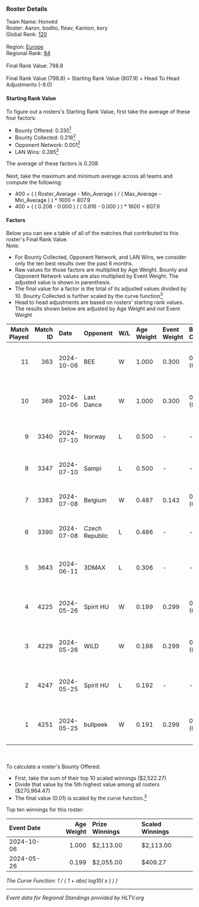 ### Roster Details<br />
Team Name: Honvéd<br />
Roster: Aaron, bodito, fleav, Kamion, kory<br />
Global Rank: [120](../../standings_global_2024_10_23.md)<br />
<br />
Region: [Europe]( ../../standings_europe_2024_10_23.md)<br />
Regional Rank: [84]( ../../standings_europe_2024_10_23.md)<br />
<br />
Final Rank Value:  798.8<br />
<br />
Final Rank Value (798.8) = Starting Rank Value (807.9) + Head To Head Adjustments (-9.0)<br />

#### Starting Rank Value<br />
To figure out a rosters's Starting Rank Value, first take the average of these four factors:<br />
- Bounty Offered: 0.330[<sup>1</sup>](#table2)
- Bounty Collected: 0.216[<sup>2</sup>](#table1)
- Opponent Network: 0.001[<sup>2</sup>](#table1)
- LAN Wins: 0.285[<sup>2</sup>](#table1)

The average of these factors is 0.208<br />
<br />
Next, take the maximum and minimum average across all teams and compute the following:<br />
- 400 + ( ( Roster_Average - Min_Average ) / ( Max_Average - Min_Average ) ) * 1600 = 807.9
- 400 + ( ( 0.208 - 0.000 ) / ( 0.816 - 0.000 ) ) * 1600 = 807.9


#### Factors<br />
Below you can see a table of all of the matches that contributed to this roster's Final Rank Value.<br />
Note:<br />

- For Bounty Collected, Opponent Network, and LAN Wins, we consider only the ten best results over the past 6 months.
- Raw values for those factors are multiplied by Age Weight. Bounty and Opponent Network values are also multiplied by Event Weight. The adjusted value is shown in parenthesis.
- The final value for a factor is the total of its adjusted values divided by 10. Bounty Collected is further scaled by the curve function[<sup>3</sup>](#curveFunction)
- Head to head adjustments are based on rosters' starting rank values. The results shown below are adjusted by Age Weight and not Event Weight
<span id="table1"></span><br />


| Match Played | Match ID | Date       | Opponent       | W/L | Age Weight | Event Weight | Bounty Collected | Opponent Network | LAN Wins  | H2H Adj. | Roster                               |
| -: | -: | :- | :- | :- | :- | :- | :- | :- | :- | -: | :- |
|           11 |      363 | 2024-10-06 | BEE            | W   | 1.000      | 0.300        | 0.005 (0.001)    | 0.035 (0.010)    | 1 (1.000) |    11.90 | Aaron, bodito, fleav, Kamion, kory   |
|           10 |      369 | 2024-10-06 | Last Dance     | W   | 1.000      | 0.300        | 0.002 (0.001)    | 0.000 (0.000)    | 1 (1.000) |     6.17 | Aaron, bodito, fleav, Kamion, kory   |
|            9 |     3340 | 2024-07-10 | Norway         | L   | 0.500      | -            | -                | -                | -         |   -11.71 | Aaron, coolio, fleav, kory, xavi     |
|            8 |     3347 | 2024-07-10 | Sampi          | L   | 0.500      | -            | -                | -                | -         |    -4.12 | Aaron, coolio, fleav, kory, xavi     |
|            7 |     3383 | 2024-07-08 | Belgium        | W   | 0.487      | 0.143        | 0.000 (0.000)    | 0.000 (0.000)    | 0 (0.000) |     1.51 | Aaron, coolio, fleav, kory, xavi     |
|            6 |     3390 | 2024-07-08 | Czech Republic | L   | 0.486      | -            | -                | -                | -         |   -12.66 | Aaron, coolio, fleav, kory, xavi     |
|            5 |     3643 | 2024-06-11 | 3DMAX          | L   | 0.306      | -            | -                | -                | -         |    -0.19 | bodito, fleav, Kamion, Memeske, xavi |
|            4 |     4225 | 2024-05-26 | Spirit HU      | W   | 0.199      | 0.299        | 0.001 (0.000)    | 0.013 (0.001)    | 1 (0.199) |     1.80 | bodito, coolio, fleav, Kamion, xavi  |
|            3 |     4229 | 2024-05-26 | WiLD           | W   | 0.198      | 0.299        | 0.003 (0.000)    | 0.007 (0.000)    | 1 (0.198) |     1.65 | bodito, coolio, fleav, Kamion, xavi  |
|            2 |     4247 | 2024-05-25 | Spirit HU      | L   | 0.192      | -            | -                | -                | -         |    -4.36 | bodito, coolio, fleav, Kamion, xavi  |
|            1 |     4251 | 2024-05-25 | bullpeek       | W   | 0.191      | 0.299        | 0.000 (0.000)    | 0.000 (0.000)    | 1 (0.191) |     0.96 | bodito, coolio, fleav, Kamion, xavi  |

<br />
<span id="table2"></span><br />
To calculate a roster's Bounty Offered:<br />

- First, take the sum of their top 10 scaled winnings ($2,522.27)
- Divide that value by the 5th highest value among all rosters ($270,964.47)
- The final value (0.01) is scaled by the curve function.[<sup>3</sup>](#curveFunction)

Top ten winnings for this roster:<br />

| Event Date | Age Weight | Prize Winnings | Scaled Winnings |
| :- | -: | :- | :- |
| 2024-10-06 |      1.000 | $2,113.00      | $2,113.00       |
| 2024-05-26 |      0.199 | $2,055.00      | $409.27         |


<span id="curveFunction"></span>_The Curve Function: 1 / ( 1 + abs( log10( x ) ) )_<br />

---
_Event data for Regional Standings provided by HLTV.org_<br />
